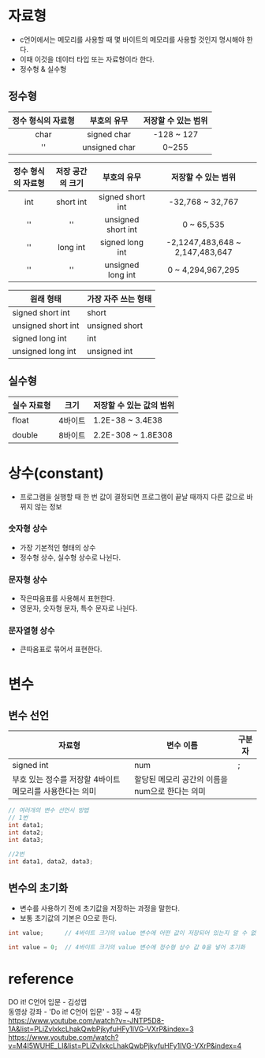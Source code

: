 # 자료형
- c언어에서는 메모리를 사용할 때 몇 바이트의 메모리를 사용할 것인지 명시해야 한다.
- 이때 이것을 데이터 타입 또는 자료형이라 한다.
- 정수형 & 실수형

## 정수형
정수 형식의 자료형|부호의 유무| 저장할 수 있는 범위
:--:|:--:|:--:
char|signed char|-128 ~ 127
 ''|unsigned char|0~255

 정수 형식의 자료형|저장 공간의 크기|부호의 유무| 저장할 수 있는 범위
:--:|:--:|:--:|:--:
int|short int|signed short int|-32,768 ~ 32,767
''|''|unsigned short int|0 ~ 65,535
''| long int|signed long int| -2,1247,483,648 ~ 2,147,483,647
''|''|unsigned long int|0 ~ 4,294,967,295

원래 형태|가장 자주 쓰는 형태
--|--
signed short int|short
unsigned short int|unsigned short
signed long int|int
unsigned long int|unsigned int

## 실수형
실수 자료형|크기|저장할 수 있는 값의 범위
--|--|--
float|4바이트|1.2E-38 ~ 3.4E38
double|8바이트|2.2E-308 ~ 1.8E308

# 상수(constant)
- 프로그램을 실행할 때 한 번 값이 결정되면 프로그램이 끝날 때까지 다른 값으로 바뀌지 않는 정보

### 숫자형 상수
- 가장 기본적인 형태의 상수
- 정수형 상수, 실수형 상수로 나뉜다.

### 문자형 상수
- 작은따옴표를 사용해서 표현한다. 
- 영문자, 숫자형 문자, 특수 문자로 나뉜다.

### 문자열형 상수
- 큰따옴표로 묶어서 표현한다.

# 변수
## 변수 선언
자료형|변수 이름|구분자
--|--|--
signed int|num|;
부호 있는 정수를 저장할 4바이트 메모리를 사용한다는 의미|할당된 메모리 공간의 이름을 num으로 한다는 의미

```c
// 여러개의 변수 선언시 방법
// 1번
int data1;
int data2;
int data3;

//2번
int data1, data2, data3;
```

## 변수의 초기화
- 변수를 사용하기 전에 초기값을 저장하는 과정을 말한다.
- 보통 초기값의 기본은 0으로 한다.
```c
int value;      // 4바이트 크기의 value 변수에 어떤 값이 저장되어 있는지 알 수 없는 상태

int value = 0;  // 4바이트 크기의 value 변수에 정수형 상수 값 0을 넣어 초기화
```

# reference
DO it! C언어 입문 - 김성엽   
동영상 강좌 - 'Do it! C언어 입문' - 3장 ~ 4장   
https://www.youtube.com/watch?v=-JNTP5D8-1A&list=PLiZvlxkcLhakQwbPjkyfuHFy1IVG-VXrP&index=3   
https://www.youtube.com/watch?v=M4I5WUHE_LI&list=PLiZvlxkcLhakQwbPjkyfuHFy1IVG-VXrP&index=4

